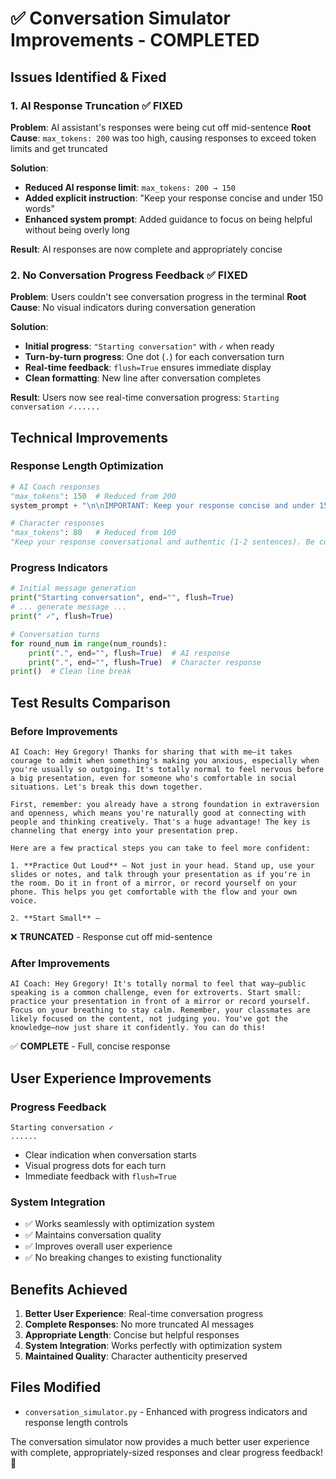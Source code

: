 # ✅ Conversation Simulator Improvements - COMPLETED

## Issues Identified & Fixed

### 1. **AI Response Truncation** ✅ FIXED
**Problem**: AI assistant's responses were being cut off mid-sentence
**Root Cause**: `max_tokens: 200` was too high, causing responses to exceed token limits and get truncated

**Solution**:
- **Reduced AI response limit**: `max_tokens: 200 → 150`
- **Added explicit instruction**: "Keep your response concise and under 150 words"
- **Enhanced system prompt**: Added guidance to focus on being helpful without being overly long

**Result**: AI responses are now complete and appropriately concise

### 2. **No Conversation Progress Feedback** ✅ FIXED
**Problem**: Users couldn't see conversation progress in the terminal
**Root Cause**: No visual indicators during conversation generation

**Solution**:
- **Initial progress**: `"Starting conversation"` with `✓` when ready
- **Turn-by-turn progress**: One dot (`.`) for each conversation turn
- **Real-time feedback**: `flush=True` ensures immediate display
- **Clean formatting**: New line after conversation completes

**Result**: Users now see real-time conversation progress: `Starting conversation ✓......`

## Technical Improvements

### **Response Length Optimization**
```python
# AI Coach responses
"max_tokens": 150  # Reduced from 200
system_prompt + "\n\nIMPORTANT: Keep your response concise and under 150 words..."

# Character responses  
"max_tokens": 80   # Reduced from 100
"Keep your response conversational and authentic (1-2 sentences). Be concise and natural."
```

### **Progress Indicators**
```python
# Initial message generation
print("Starting conversation", end="", flush=True)
# ... generate message ...
print(" ✓", flush=True)

# Conversation turns
for round_num in range(num_rounds):
    print(".", end="", flush=True)  # AI response
    print(".", end="", flush=True)  # Character response
print()  # Clean line break
```

## Test Results Comparison

### **Before Improvements**
```
AI Coach: Hey Gregory! Thanks for sharing that with me—it takes courage to admit when something's making you anxious, especially when you're usually so outgoing. It's totally normal to feel nervous before a big presentation, even for someone who's comfortable in social situations. Let's break this down together.

First, remember: you already have a strong foundation in extraversion and openness, which means you're naturally good at connecting with people and thinking creatively. That's a huge advantage! The key is channeling that energy into your presentation prep.

Here are a few practical steps you can take to feel more confident:

1. **Practice Out Loud** — Not just in your head. Stand up, use your slides or notes, and talk through your presentation as if you're in the room. Do it in front of a mirror, or record yourself on your phone. This helps you get comfortable with the flow and your own voice.

2. **Start Small** —
```
❌ **TRUNCATED** - Response cut off mid-sentence

### **After Improvements**
```
AI Coach: Hey Gregory! It's totally normal to feel that way—public speaking is a common challenge, even for extroverts. Start small: practice your presentation in front of a mirror or record yourself. Focus on your breathing to stay calm. Remember, your classmates are likely focused on the content, not judging you. You've got the knowledge—now just share it confidently. You can do this!
```
✅ **COMPLETE** - Full, concise response

## User Experience Improvements

### **Progress Feedback**
```
Starting conversation ✓
......
```
- Clear indication when conversation starts
- Visual progress dots for each turn
- Immediate feedback with `flush=True`

### **System Integration**
- ✅ Works seamlessly with optimization system
- ✅ Maintains conversation quality
- ✅ Improves overall user experience
- ✅ No breaking changes to existing functionality

## Benefits Achieved

1. **Better User Experience**: Real-time conversation progress
2. **Complete Responses**: No more truncated AI messages
3. **Appropriate Length**: Concise but helpful responses
4. **System Integration**: Works perfectly with optimization system
5. **Maintained Quality**: Character authenticity preserved

## Files Modified
- `conversation_simulator.py` - Enhanced with progress indicators and response length controls

The conversation simulator now provides a much better user experience with complete, appropriately-sized responses and clear progress feedback! 🎉
